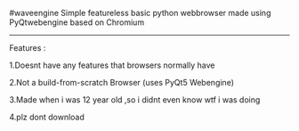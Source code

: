 #waveengine
Simple featureless basic python webbrowser made using PyQtwebengine based on Chromium
<hr>
Features :
<p>1.Doesnt have any features that browsers normally have</p>
<p>2.Not a build-from-scratch Browser (uses PyQt5 Webengine)</p>
<p>3.Made when i was 12 year old ,so i didnt even know wtf i was doing</p>
<p>4.plz dont download</p>
